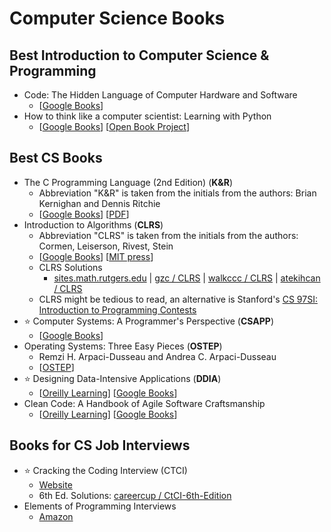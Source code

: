 # Computer Science Books

## Best Introduction to Computer Science & Programming 

- Code: The Hidden Language of Computer Hardware and Software
    - [[Google Books](https://books.google.com.sg/books/about/Code.html?id=pHcfAQAAIAAJ&redir_esc=y)]
- How to think like a computer scientist: Learning with Python
    - [[Google Books](https://books.google.com.sg/books?id=m-AavgAACAAJ&dq=how+to+think+like+a+computer+scientist&hl=en&sa=X&ved=2ahUKEwjkm8eproXuAhU_6nMBHUoODfYQ6AEwAHoECAAQAg)] [[Open Book Project](https://openbookproject.net/thinkcs/python/english3e/)]


## Best CS Books

- The C Programming Language (2nd Edition) (**K&R**)
    - Abbreviation  "K&R" is taken from the initials from the authors: Brian Kernighan and Dennis Ritchie
    - [[Google Books](https://books.google.com.sg/books?id=FGkPBQAAQBAJ&dq=The+C+Programming+Language&hl=en&sa=X&ved=2ahUKEwiNzOm_z6DuAhWT4zgGHcoICYIQ6AEwAXoECAIQAg)] [[PDF](http://mef-lab.com/osnove-2016/C-Programming-Ebook.pdf)]
- Introduction to Algorithms (**CLRS**)
    - Abbreviation "CLRS" is taken from the initials from the authors: Cormen, Leiserson, Rivest, Stein
    - [[Google Books](https://books.google.com.sg/books/about/Introduction_To_Algorithms.html?id=NLngYyWFl_YC&redir_esc=y)] [[MIT press](https://mitpress.mit.edu/books/introduction-algorithms-third-edition)]
    - CLRS Solutions
        - [sites.math.rutgers.edu](https://sites.math.rutgers.edu/~ajl213/CLRS/CLRS.html) | [gzc / CLRS](https://github.com/gzc/CLRS) | [walkccc / CLRS](https://walkccc.github.io/CLRS/) | [atekihcan / CLRS](https://atekihcan.github.io/CLRS/)
    - CLRS might be tedious to read, an alternative is Stanford's [CS 97SI: Introduction to Programming Contests](https://web.stanford.edu/class/cs97si/)
- :star: Computer Systems: A Programmer's Perspective (**CSAPP**)
    - [[Google Books](https://books.google.com.sg/books/about/Computer_Systems.html?id=YmfjtAEACAAJ&source=kp_book_description&redir_esc=y)]
- Operating Systems: Three Easy Pieces (**OSTEP**)
    - Remzi H. Arpaci-Dusseau and Andrea C. Arpaci-Dusseau
    - [[OSTEP](https://pages.cs.wisc.edu/~remzi/OSTEP/)]
- :star: Designing Data-Intensive Applications (**DDIA**)
    - [[Oreilly Learning](https://learning.oreilly.com/library/view/designing-data-intensive-applications/9781491903063/)] [[Google Books](https://books.google.com.sg/books/about/Designing_Data_Intensive_Applications.html?id=zFheDgAAQBAJ&source=kp_book_description&redir_esc=y)]
- Clean Code: A Handbook of Agile Software Craftsmanship
    - [[Oreilly Learning](https://learning.oreilly.com/library/view/clean-code-a/9780136083238/)] [[Google Books](https://books.google.com.sg/books/about/Clean_Code.html?id=hjEFCAAAQBAJ&source=kp_book_description&redir_esc=y)]


## Books for CS Job Interviews

- :star: Cracking the Coding Interview (CTCI)
    - [Website](http://www.crackingthecodinginterview.com/)
    - 6th Ed. Solutions: [careercup / CtCI-6th-Edition](https://github.com/careercup/CtCI-6th-Edition)
- Elements of Programming Interviews
    - [Amazon](https://www.amazon.com/Elements-Programming-Interviews-Insiders-Guide/dp/1479274836)
